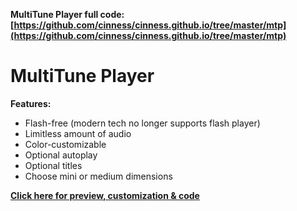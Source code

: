 **MultiTune Player full code: [https://github.com/cinness/cinness.github.io/tree/master/mtp](https://github.com/cinness/cinness.github.io/tree/master/mtp)** 

# MultiTune Player

**Features:**
- Flash-free (modern tech no longer supports flash player)
- Limitless amount of audio
- Color-customizable
- Optional autoplay
- Optional titles
- Choose mini or medium dimensions

**[Click here for preview, customization & code](https://cinness.github.io/mtp/mini.html)**
